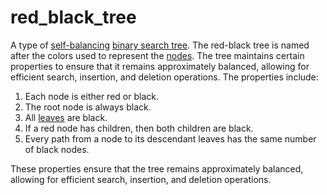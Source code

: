 # red_black_tree

A type of [self-balancing](/data_md/mathematics/definitions/graph/tree/b_tree.md) [binary search tree](/data_md/mathematics/definitions/graph/tree/binary_search_tree.md). The red-black tree is named after the colors used to represent the [nodes](/data_md/mathematics/definitions/graph/node.md). The tree maintains certain properties to ensure that it remains approximately balanced, allowing for efficient search, insertion, and deletion operations. The properties include:

1. Each node is either red or black.
2. The root node is always black.
3. All [leaves](/data_md/mathematics/definitions/graph/tree/leaf.md) are black.
4. If a red node has children, then both children are black.
5. Every path from a node to its descendant leaves has the same number of black nodes.

These properties ensure that the tree remains approximately balanced, allowing for efficient search, insertion, and deletion operations.